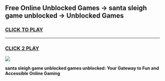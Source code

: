 
## Free Online Unblocked Games → santa sleigh game unblocked → Unblocked Games
<h3>
<a href="https://premium.freeplayer.one?title=santa_sleigh_game_unblocked&ref=21F">CLICK TO PLAY</a></h3>
<hr>

<h3>
<a href="https://premium.freeplayer.one?title=santa_sleigh_game_unblocked&ref=21F">CLICK 2 PLAY</a>
  
</h3>

<a href="https://premium.freeplayer.one?title=santa_sleigh_game_unblocked&ref=21F/"><img src="https://clearcache.store/games.png"></a>


**santa sleigh game unblocked games unblocked: Your Gateway to Fun and Accessible Online Gaming**
